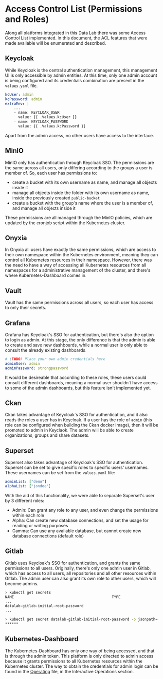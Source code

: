 # Access Control List (Permissions and Roles)

Along all platforms integrated in this Data Lab there was some Access Control List implemented. In this document, the ACL features that were made available will be enumerated and described.

## Keycloak

While Keycloak is the central authentication management, this management UI is only accessible by admin entities. At this time, only one admin account is being configured and its credentials combination are present in the `values.yaml` file.

```yaml
kcUser: admin
kcPassword: admin
extraEnv: |
    ...
    - name: KEYCLOAK_USER
      value: {{ .Values.kcUser }}
    - name: KEYCLOAK_PASSWORD
      value: {{ .Values.kcPassword }}
```

Apart from the admin access, no other users have access to the interface.

## MinIO

MinIO only has authentication through Keycloak SSO. The permissions are the same across all users, only differing according to the groups a user is member of. So, each user has permissions to:

- create a bucket with its own username as name, and manage all objects inside it
- manage all objects inside the folder with its own username as name, inside the previously created `public-bucket`
- create a bucket with the group's name where the user is a member of, and manage all objects inside it

These permissions are all managed through the MinIO policies, which are updated by the cronjob script within the Kubernetes cluster.

## Onyxia

In Onyxia all users have exactly the same permissions, which are access to their own namespace within the Kubernetes environment, meaning they can control all Kubernetes resources in their namespace. However, there was the need to have a way of accessing all Kubernetes resources from all namespaces for a administrative management of the cluster, and there's where Kubernetes-Dashboard comes in.

## Vault

Vault has the same permissions across all users, so each user has access to only their secrets. 

## Grafana

Grafana has Keycloak's SSO for authentication, but there's also the option to login as admin. At this stage, the only difference is that the admin is able to create and save new dashboards, while a normal user is only able to consult the already existing dashboards.

```yaml
# (TODO) Place your own admin credentials here
adminUser: admin
adminPassword: strongpassword
```

It would be desireable that according to these roles, these users could consult different dashboards, meaning a normal user shouldn't have access to some of the admin dashboards, but this feature isn't implemented yet.

## Ckan

Ckan takes advantage of Keycloak's SSO for authentication, and it also reads the roles a user has in Keycloak. If a user has the role of `admin` (this role can be configured when building the Ckan docker image), then it will be promoted to admin in Keyclaok. The admin will be able to create organizations, groups and share datasets.

## Superset

Superset also takes advantage of Keycloak's SSO for authentication. Superset can be set to give specific roles to specific users' usernames. These usernames can be set from the `values.yaml` file:

```yaml
adminList: ["demo"]
alphaList: ["jondoe"]
```

With the aid of this functionality, we were able to separate Superset's user by 3 different roles:

- Admin: Can grant any role to any user, and even change the permissions within each role
- Alpha: Can create new database connections, and set the usage for reading or writing purposes
- Gamma: Can use any available database, but cannot create new database connections (default role)

## Gitlab

Gitlab uses Keycloak's SSO for authentication, and grants the same permissions to all users. Originally, there's only one admin user in Gitlab, which has access to all users, all repositories and all other resources within Gitlab. The admin user can also grant its own role to other users, which will become admins.

```bash
> kubectl get secrets
NAME                                             TYPE                                  DATA   AGE
...
datalab-gitlab-initial-root-password
...

> kubectl get secret datalab-gitlab-initial-root-password -o jsonpath='{.data.password}' | base64 --decode
******
```

## Kubernetes-Dashboard

The Kubernetes-Dashboard has only one way of being accessed, and that is through the admin token. This platform is only directed to admin access because it grants permissions to all Kubernetes resources within the Kubernetes cluster. The way to obtain the credentials for admin login can be found in the [Operating](./OPERATING.md) file, in the Interactive Operations section.